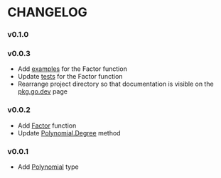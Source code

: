# CHANGELOG

### v0.1.0

### v0.0.3
- Add [examples](https://github.com/noah-friedman/quick-factor/blob/v0.0.3/factor_examples_test.go) for the Factor function
- Update [tests](https://github.com/noah-friedman/quick-factor/blob/v0.0.3/factor_test.go) for the Factor function  
- Rearrange project directory so that documentation is visible on the [pkg.go.dev](https://pkg.go.dev/github.com/noah-friedman/quick-factor@v0.0.3) page

### v0.0.2
- Add [Factor](https://github.com/noah-friedman/quick-factor/blob/v0.0.2/factor.go) function
- Update [Polynomial.Degree](https://github.com/noah-friedman/quick-factor/blob/v0.0.2/polynomial.go#L18) method

### v0.0.1
- Add [Polynomial](https://github.com/noah-friedman/quick-factor/blob/v0.0.1/polynomial.go) type
